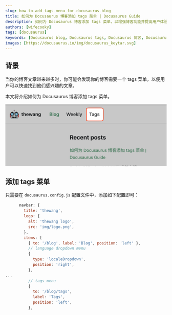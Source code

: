 ```yaml
---
slug: how-to-add-tags-menu-for-docusaurus-blog
title: 如何为 Docusaurus 博客添加 tags 菜单 | Docusaurus Guide
description: 如何为 Docusaurus 博客添加 tags 菜单，以增强博客功能并提高用户体验。
authors: [wifecooky]
tags: [docusaurus]
keywords: [Docusaurus blog, Docusaurus tags, Docusaurus 博客, Docusaurus 标签]
images: [https://docusaurus.io/img/docusaurus_keytar.svg]
---
```


## 背景

当你的博客文章越来越多时，你可能会发现你的博客需要一个 tags 菜单，以便用户可以快速找到他们感兴趣的文章。

本文将介绍如何为 Docusaurus 博客添加 tags 菜单。

![img](docusaurus-add-tags-menu.png)

## 添加 tags 菜单

只需要在 `docusaurus.config.js` 配置文件中，添加如下配置即可：

```js {16-20} title="docusaurus.config.js" showLineNumbers
      navbar: {
        title: 'thewang',
        logo: {
          alt: 'thewang logo',
          src: 'img/logo.png',
        },
        items: [
          { to: '/blog', label: 'Blog', position: 'left' },
          // language dropdown menu
          {
            type: 'localeDropdown',
            position: 'right',
          },
...
          // tags menu
          {
            to: '/blog/tags',
            label: 'Tags',
            position: 'left',
          },
```
